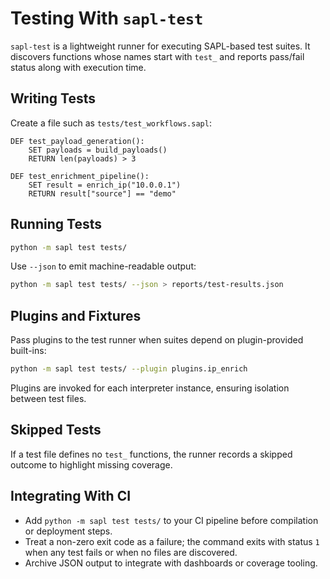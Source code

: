 # Testing With `sapl-test`

`sapl-test` is a lightweight runner for executing SAPL-based test suites. It discovers functions whose names start with `test_` and reports pass/fail status along with execution time.

## Writing Tests

Create a file such as `tests/test_workflows.sapl`:

```sapl
DEF test_payload_generation():
    SET payloads = build_payloads()
    RETURN len(payloads) > 3

DEF test_enrichment_pipeline():
    SET result = enrich_ip("10.0.0.1")
    RETURN result["source"] == "demo"
```

## Running Tests

```bash
python -m sapl test tests/
```

Use `--json` to emit machine-readable output:

```bash
python -m sapl test tests/ --json > reports/test-results.json
```

## Plugins and Fixtures

Pass plugins to the test runner when suites depend on plugin-provided built-ins:

```bash
python -m sapl test tests/ --plugin plugins.ip_enrich
```

Plugins are invoked for each interpreter instance, ensuring isolation between test files.

## Skipped Tests

If a test file defines no `test_` functions, the runner records a skipped outcome to highlight missing coverage.

## Integrating With CI

* Add `python -m sapl test tests/` to your CI pipeline before compilation or deployment steps.
* Treat a non-zero exit code as a failure; the command exits with status `1` when any test fails or when no files are discovered.
* Archive JSON output to integrate with dashboards or coverage tooling.
